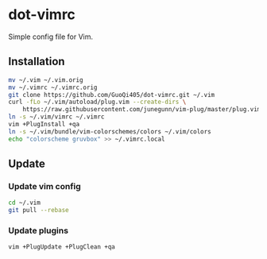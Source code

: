 # dot-vimrc
Simple config file for Vim.

## Installation
```bash
mv ~/.vim ~/.vim.orig
mv ~/.vimrc ~/.vimrc.orig
git clone https://github.com/GuoQi405/dot-vimrc.git ~/.vim
curl -fLo ~/.vim/autoload/plug.vim --create-dirs \
    https://raw.githubusercontent.com/junegunn/vim-plug/master/plug.vim
ln -s ~/.vim/vimrc ~/.vimrc
vim +PlugInstall +qa
ln -s ~/.vim/bundle/vim-colorschemes/colors ~/.vim/colors
echo "colorscheme gruvbox" >> ~/.vimrc.local
```

## Update

### Update vim config
```bash
cd ~/.vim
git pull --rebase
```

### Update plugins
```bash
vim +PlugUpdate +PlugClean +qa
```

